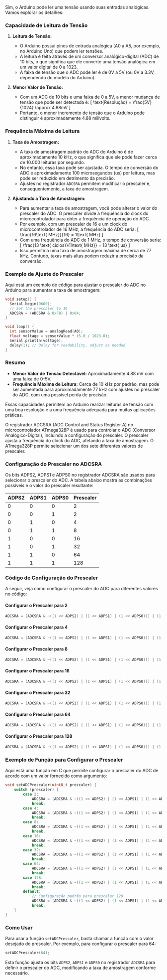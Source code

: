Sim, o Arduino pode ler uma tensão usando suas entradas
analógicas. Vamos explorar os detalhes:

### Capacidade de Leitura de Tensão

1. **Leitura de Tensão:**

   - O Arduino possui pinos de entrada analógica (A0 a A5,
     por exemplo, no Arduino Uno) que podem ler tensões.
   - A leitura é feita através de um conversor
     analógico-digital (ADC) de 10 bits, o que significa que
     ele converte uma tensão analógica em um valor digital
     de 0 a 1023.
   - A faixa de tensão que o ADC pode ler é de 0V a 5V
     (ou 0V a 3.3V, dependendo do modelo do Arduino).

2. **Menor Valor de Tensão:**
   - Com um ADC de 10 bits e uma faixa de 0 a 5V, a menor
     mudança de tensão que pode ser detectada é:
     \[
     \text{Resolução} = \frac{5V}{1024} \approx 4.88mV
     \]
   - Portanto, o menor incremento de tensão que o Arduino
     pode distinguir é aproximadamente 4.88 milivolts.

### Frequência Máxima de Leitura

1. **Taxa de Amostragem:**

   - A taxa de amostragem padrão do ADC do Arduino é de
     aproximadamente 10 kHz, o que significa que ele pode fazer
     cerca de 10.000 leituras por segundo.
   - No entanto, essa taxa pode ser ajustada. O tempo de
     conversão do ADC é aproximadamente 100 microsegundos
     (us) por leitura, mas pode ser reduzido em detrimento
     da precisão.
   - Ajustes no registrador `ADCSRA` permitem modificar o
     prescaler e, consequentemente, a taxa de amostragem.

2. **Ajustando a Taxa de Amostragem:**
   - Para aumentar a taxa de amostragem, você pode alterar o
     valor do prescaler do ADC. O prescaler divide a frequência
     do clock do microcontrolador para obter a frequência de
     operação do ADC.
   - Por exemplo, com um prescaler de 16 e um clock do
     microcontrolador de 16 MHz, a frequência do ADC seria:
     \[
     \frac{16\text{ MHz}}{16} = 1\text{ MHz}
     \]
   - Com uma frequência do ADC de 1 MHz, o tempo de conversão seria:
     \[
     \frac{13 \text{ ciclos}}{1\text{ MHz}} = 13 \text{ us}
     \]
   - Isso permitiria uma taxa de amostragem máxima de cerca de
     77 kHz. Contudo, taxas mais altas podem reduzir a precisão
     da conversão.

### Exemplo de Ajuste do Prescaler

Aqui está um exemplo de código para ajustar o prescaler do
ADC no Arduino para aumentar a taxa de amostragem:

```c
void setup() {
  Serial.begin(9600);
  // Set the prescaler to 16
  ADCSRA = (ADCSRA & 0xF8) | 0x04;
}

void loop() {
  int sensorValue = analogRead(A0);
  float voltage = sensorValue * (5.0 / 1023.0);
  Serial.println(voltage);
  delay(1); // Delay for readability, adjust as needed
}
```

### Resumo

- **Menor Valor de Tensão Detectável:** Aproximadamente
  4.88 mV com uma faixa de 0-5V.
- **Frequência Máxima de Leitura:** Cerca de 10 kHz por
  padrão, mas pode ser aumentada para aproximadamente 77 kHz
  com ajustes no prescaler do ADC, com uma possível perda
  de precisão.

Essas capacidades permitem ao Arduino realizar leituras de
tensão com uma boa resolução e a uma frequência adequada
para muitas aplicações práticas.

O registrador ADCSRA (ADC Control and Status Register A)
no microcontrolador ATmega328P é usado para controlar o ADC
(Conversor Analógico-Digital), incluindo a configuração do
prescaler. O prescaler ajusta a frequência do clock do ADC,
afetando a taxa de amostragem. O ATmega328P permite selecionar
um dos sete diferentes valores de prescaler.

### Configuração do Prescaler no ADCSRA

Os bits ADPS2, ADPS1 e ADPS0 no registrador ADCSRA são usados para selecionar o prescaler do ADC. A tabela abaixo mostra as combinações possíveis e o valor do prescaler resultante:

| ADPS2 | ADPS1 | ADPS0 | Prescaler |
| ----- | ----- | ----- | --------- |
| 0     | 0     | 0     | 2         |
| 0     | 0     | 1     | 2         |
| 0     | 1     | 0     | 4         |
| 0     | 1     | 1     | 8         |
| 1     | 0     | 0     | 16        |
| 1     | 0     | 1     | 32        |
| 1     | 1     | 0     | 64        |
| 1     | 1     | 1     | 128       |

### Código de Configuração do Prescaler

A seguir, veja como configurar o prescaler do ADC para
diferentes valores no código:

#### Configurar o Prescaler para 2

```c
ADCSRA = (ADCSRA & ~((1 << ADPS2) | (1 << ADPS1) | (1 << ADPS0))) | (1 << ADPS0);
```

#### Configurar o Prescaler para 4

```c
ADCSRA = (ADCSRA & ~((1 << ADPS2) | (1 << ADPS1) | (1 << ADPS0))) | (1 << ADPS1);
```

#### Configurar o Prescaler para 8

```c
ADCSRA = (ADCSRA & ~((1 << ADPS2) | (1 << ADPS1) | (1 << ADPS0))) | (1 << ADPS1) | (1 << ADPS0);
```

#### Configurar o Prescaler para 16

```c
ADCSRA = (ADCSRA & ~((1 << ADPS2) | (1 << ADPS1) | (1 << ADPS0))) | (1 << ADPS2);
```

#### Configurar o Prescaler para 32

```c
ADCSRA = (ADCSRA & ~((1 << ADPS2) | (1 << ADPS1) | (1 << ADPS0))) | (1 << ADPS2) | (1 << ADPS0);
```

#### Configurar o Prescaler para 64

```c
ADCSRA = (ADCSRA & ~((1 << ADPS2) | (1 << ADPS1) | (1 << ADPS0))) | (1 << ADPS2) | (1 << ADPS1);
```

#### Configurar o Prescaler para 128

```c
ADCSRA = (ADCSRA & ~((1 << ADPS2) | (1 << ADPS1) | (1 << ADPS0))) | (1 << ADPS2) | (1 << ADPS1) | (1 << ADPS0);
```

### Exemplo de Função para Configurar o Prescaler

Aqui está uma função em C que permite configurar o prescaler do ADC de acordo com um valor fornecido como argumento:

```c
void setADCPrescaler(uint8_t prescaler) {
    switch (prescaler) {
        case 2:
            ADCSRA = (ADCSRA & ~((1 << ADPS2) | (1 << ADPS1) | (1 << ADPS0))) | (1 << ADPS0);
            break;
        case 4:
            ADCSRA = (ADCSRA & ~((1 << ADPS2) | (1 << ADPS1) | (1 << ADPS0))) | (1 << ADPS1);
            break;
        case 8:
            ADCSRA = (ADCSRA & ~((1 << ADPS2) | (1 << ADPS1) | (1 << ADPS0))) | (1 << ADPS1) | (1 << ADPS0);
            break;
        case 16:
            ADCSRA = (ADCSRA & ~((1 << ADPS2) | (1 << ADPS1) | (1 << ADPS0))) | (1 << ADPS2);
            break;
        case 32:
            ADCSRA = (ADCSRA & ~((1 << ADPS2) | (1 << ADPS1) | (1 << ADPS0))) | (1 << ADPS2) | (1 << ADPS0);
            break;
        case 64:
            ADCSRA = (ADCSRA & ~((1 << ADPS2) | (1 << ADPS1) | (1 << ADPS0))) | (1 << ADPS2) | (1 << ADPS1);
            break;
        case 128:
            ADCSRA = (ADCSRA & ~((1 << ADPS2) | (1 << ADPS1) | (1 << ADPS0))) | (1 << ADPS2) | (1 << ADPS1) | (1 << ADPS0);
            break;
        default:
            // Configuração padrão para prescaler 128
            ADCSRA = (ADCSRA & ~((1 << ADPS2) | (1 << ADPS1) | (1 << ADPS0))) | (1 << ADPS2) | (1 << ADPS1) | (1 << ADPS0);
            break;
    }
}
```

### Como Usar

Para usar a função `setADCPrescaler`, basta chamar a
função com o valor desejado do prescaler. Por exemplo,
para configurar o prescaler para 64:

```c
setADCPrescaler(64);
```

Esta função ajusta os bits `ADPS2`, `ADPS1` e `ADPS0` no registrador `ADCSRA` para definir o prescaler do ADC, modificando a taxa de amostragem conforme necessário.
